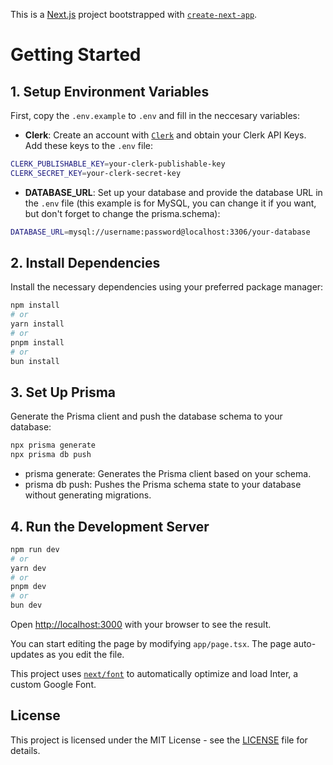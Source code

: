This is a [Next.js](https://nextjs.org/) project bootstrapped with [`create-next-app`](https://github.com/vercel/next.js/tree/canary/packages/create-next-app).

# Getting Started

## 1. Setup Environment Variables

First, copy the `.env.example` to `.env` and fill in the neccesary variables:

- **Clerk**: Create an account with [`Clerk`](https://clerk.com/) and obtain your Clerk API Keys. Add these keys to the `.env` file:

```bash
CLERK_PUBLISHABLE_KEY=your-clerk-publishable-key
CLERK_SECRET_KEY=your-clerk-secret-key
```

- **DATABASE_URL**:  Set up your database and provide the database URL in the `.env` file (this example is for MySQL, you can change it if you want, but don't forget to change the prisma.schema):

```bash
DATABASE_URL=mysql://username:password@localhost:3306/your-database
```

## 2. Install Dependencies

Install the necessary dependencies using your preferred package manager:

```bash
npm install
# or
yarn install
# or
pnpm install
# or
bun install
```

## 3. Set Up Prisma

Generate the Prisma client and push the database schema to your database:

```bash
npx prisma generate
npx prisma db push
```

- prisma generate: Generates the Prisma client based on your schema.
- prisma db push: Pushes the Prisma schema state to your database without generating migrations.

## 4. Run the Development Server

```bash
npm run dev
# or
yarn dev
# or
pnpm dev
# or
bun dev
```

Open [http://localhost:3000](http://localhost:3000) with your browser to see the result.

You can start editing the page by modifying `app/page.tsx`. The page auto-updates as you edit the file.

This project uses [`next/font`](https://nextjs.org/docs/basic-features/font-optimization) to automatically optimize and load Inter, a custom Google Font.

## License

This project is licensed under the MIT License - see the [LICENSE](LICENSE) file for details.